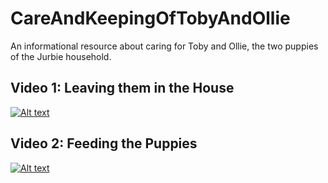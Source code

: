 # CareAndKeepingOfTobyAndOllie
An informational resource about caring for Toby and Ollie, the two puppies of the Jurbie household.

## Video 1: Leaving them in the House
[![Alt text](https://img.youtube.com/vi/yaz3BEdWUus/0.jpg)](https://youtu.be/yaz3BEdWUus)

## Video 2: Feeding the Puppies
[![Alt text](https://img.youtube.com/vi/nA_9rtRQFRQ/0.jpg)](https://youtu.be/nA_9rtRQFRQ)
